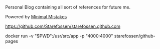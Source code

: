 Personal Blog containing all sort of references for future me.

Powered by [Minimal Mistakes](http://mmistakes.github.io/minimal-mistakes/)



https://github.com/Starefossen/starefossen.github.com


docker run -v "$PWD":/usr/src/app -p "4000:4000" starefossen/github-pages

